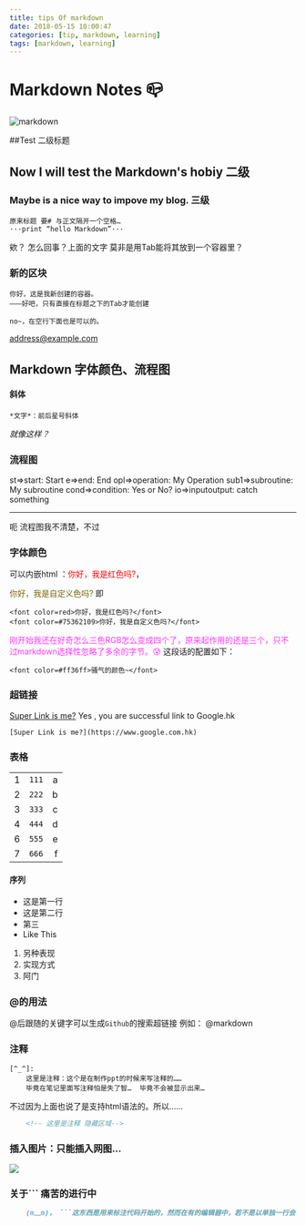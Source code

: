 ```yaml
---
title: tips Of markdown
date: 2018-05-15 10:00:47
categories: [tip, markdown, learning]
tags: [markdown, learning]
---
```

# Markdown Notes 📪
![markdown](https://justyy.com/wp-content/uploads/2016/01/markdown-syntax-language.png)

##Test 二级标题
## Now I will test the Markdown's hobiy 二级
### Maybe is a nice way to impove my blog. 三级
    原来标题 要# 与正文隔开一个空格…
    ···print “hello Markdown”···
欸？ 怎么回事？上面的文字
莫非是用Tab能将其放到一个容器里？
### 新的区块 ###
    你好，这是我新创建的容器。
    ———好吧，只有直接在标题之下的Tab才能创建
    
    no~，在空行下面也是可以的。

<address@example.com>


## Markdown 字体颜色、流程图
#### 斜体
    *文字*：前后星号斜体

*就像这样？*
### 流程图
st=>start: Start
e=>end: End
opl=>operation: My Operation
sub1=>subroutine: My subroutine
cond=>condition: Yes or No?
io=>inputoutput: catch something

---

呃 流程图我不清楚，不过
### 字体颜色
可以内嵌html
：<font color=red>你好，我是红色吗?</font>，

<font color=#75362109>你好，我是自定义色吗?</font>
即

    <font color=red>你好，我是红色吗?</font>
    <font color=#75362109>你好，我是自定义色吗?</font>

<font color=#ff36ff>刚开始我还在好奇怎么三色RGB怎么变成四个了，原来起作用的还是三个，只不过markdown选择性忽略了多余的字节。😰</font>   这段话的配置如下：

    <font color=#ff36ff>骚气的颜色~</font> 

### 超链接
[Super Link is me?](https://www.google.com.hk)  Yes , you are successful link to Google.hk
    
    [Super Link is me?](https://www.google.com.hk)  

### 表格
|           |           |       |
|:----          |:----:     |    ----:|
|1          |`111`      |a      |
|2          |`222`      |b      |
|3          |`333`      |c      |
|4          |`444`          |d      |
|6          |`555`      |e      |
|7          |`666`      |f      |
#### 序列
* 这是第一行
* 这是第二行
* 第三
* Like This


1. 另种表现
2. 实现方式
3. 阿门
### \@的用法
\@后跟随的关键字可以生成`Github`的搜索超链接 例如： @markdown

### 注释
    [^_^]:
        这里是注释：这个是在制作ppt的时候来写注释的……  
        毕竟在笔记里面写注释怕是失了智…  毕竟不会被显示出来…
[^_^]:
    你看得见我吗？

不过因为上面也说了是支持html语法的。所以……
```html
    <!-- 这里是注释 隐藏区域-->
```
<!-- 这里是注释 隐藏区域2019-0307: 17:05:00-->

### 插入图片：只能插入网图…
![](http://www.fzlol.com/upimg/allimg/141021/1_0T243L11.jpg)

### 关于\`\`\` 痛苦的进行中
```md
    (⊙﹏⊙)， ```这东西是用来标注代码开始的，然而在有的编辑器中，若不是以单独一行会识别为`，也就是对平常语句中的字符的修饰。但是hexo显然不这么认为，所以只好将之前使用```的地方都改成`了 【2018年5月18日 纪念我勤奋的修改史】
```
